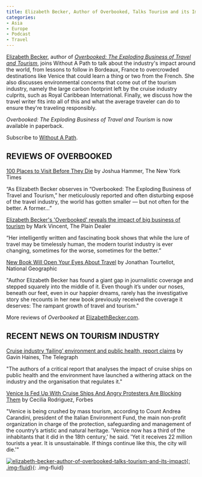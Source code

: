 ```yaml
---
title: Elizabeth Becker, Author of Overbooked, Talks Tourism and its Impact
categories:
- Asia
- Europe
- Podcast
- Travel
---
```


[Elizabeth Becker](http://www.elizabethbecker.com/), author of [_Overbooked: The Exploding Business of Travel and Tourism_](https://www.amazon.com/Overbooked-Exploding-Business-Travel-Tourism/dp/1439161003/ref=sr_1_1?ie=UTF8&qid=1479799895&sr=8-1&keywords=overbooked+the+exploding+business+of+travel+and+tourism), joins Without A Path to talk about the industry's impact around the world, from lessons to follow in Bordeaux, France to overcrowded destinations like Venice that could learn a thing or two from the French. She also discusses environmental concerns that come out of the tourism industry, namely the large carbon footprint left by the cruise industry culprits, such as Royal Caribbean International. Finally, we discuss how the travel writer fits into all of this and what the average traveler can do to ensure they're traveling responsibly.

_Overbooked: The Exploding Business of Travel and Tourism_ is now available in paperback.

Subscribe to [Without A Path](https://itunes.apple.com/us/podcast/without-a-path/id1037475413?l=es&mt=2).<!-- more -->

## REVIEWS OF OVERBOOKED

[100 Places to Visit Before They Die](http://www.nytimes.com/2013/04/21/books/review/overbooked-by-elizabeth-becker.html?pagewanted=all&_r=0) by Joshua Hammer, The New York Times

“As Elizabeth Becker observes in “Overbooked: The Exploding Business of Travel and Tourism,” her meticulously reported and often disturbing exposé of the travel industry, the world has gotten smaller — but not often for the better. A former…”

[Elizabeth Becker's 'Overbooked' reveals the impact of big business of tourism](http://www.cleveland.com/books/index.ssf/2013/05/elizabeth_beckers_overbooked_r.html) by Mark Vincent, The Plain Dealer

“Her intelligently written and fascinating book shows that while the lure of travel may be timelessly human, the modern tourist industry is ever changing, sometimes for the worse, sometimes for the better.”

[New Book Will Open Your Eyes About Travel](http://voices.nationalgeographic.com/2013/04/15/new-book-will-open-your-eyes-about-travel/) by Jonathan Tourtellot, National Geographic

"Author Elizabeth Becker has found a giant gap in journalistic coverage and stepped squarely into the middle of it. Even though it’s under our noses, beneath our feet, even in our happier dreams, rarely has the investigative story she recounts in her new book previously received the coverage it deserves: The rampant growth of travel and tourism."

More reviews of _Overbooked_ at [ElizabethBecker.com](http://www.elizabethbecker.com/reviews/).

## RECENT NEWS ON TOURISM INDUSTRY

[Cruise industry ‘failing’ environment and public health, report claims](http://www.telegraph.co.uk/travel/cruises/articles/cruise-industry-failing-environment-and-public-health-report-claims/) by Gavin Haines, The Telegraph

"The authors of a critical report that analyses the impact of cruise ships on public health and the environment have launched a withering attack on the industry and the organisation that regulates it."

[Venice Is Fed Up With Cruise Ships And Angry Protesters Are Blocking Them](http://www.forbes.com/sites/ceciliarodriguez/2016/09/29/venice-is-fed-up-with-cruise-ships-and-angry-protesters-are-blocking-them/#d915da96943e) by Cecilia Rodriguez, Forbes

"Venice is being crushed by mass tourism, according to Count Andrea Carandini, president of the Italian Environment Fund, the main non-profit organization in charge of the protection, safeguarding and management of the country’s artistic and natural heritage. 'Venice now has a third of the inhabitants that it did in the 18th century,' he said. 'Yet it receives 22 million tourists a year. It is unsustainable. If things continue like this, the city will die.'"

[![elizabeth-becker-author-of-overbooked-talks-tourism-and-its-impact](https://withoutapath.com/wp-content/uploads/2016/11/Elizabeth-Becker-Author-of-Overbooked-Talks-Tourism-and-its-Impact.jpg){: .img-fluid}](https://withoutapath.com/wp-content/uploads/2016/11/Elizabeth-Becker-Author-of-Overbooked-Talks-Tourism-and-its-Impact.jpg){: .img-fluid}
